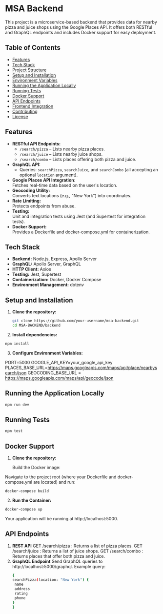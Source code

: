 # MSA Backend

This project is a microservice-based backend that provides data for nearby pizza and juice shops using the Google Places API. It offers both RESTful and GraphQL endpoints and includes Docker support for easy deployment.

## Table of Contents

- [Features](#features)
- [Tech Stack](#tech-stack)
- [Project Structure](#project-structure)
- [Setup and Installation](#setup-and-installation)
- [Environment Variables](#environment-variables)
- [Running the Application Locally](#running-the-application-locally)
- [Running Tests](#running-tests)
- [Docker Support](#docker-support)
- [API Endpoints](#api-endpoints)
- [Frontend Integration](#frontend-integration)
- [Contributing](#contributing)
- [License](#license)

## Features

- **RESTful API Endpoints:**
  - `/search/pizza` – Lists nearby pizza places.
  - `/search/juice` – Lists nearby juice shops.
  - `/search/combo` – Lists places offering both pizza and juice.
- **GraphQL API:**
  - Queries: `searchPizza`, `searchJuice`, and `searchCombo` (all accepting an optional `location` argument).
- **Google Places API Integration:**  
  Fetches real-time data based on the user's location.
- **Geocoding Utility:**  
  Converts text locations (e.g., "New York") into coordinates.
- **Rate Limiting:**  
  Protects endpoints from abuse.
- **Testing:**  
  Unit and integration tests using Jest (and Supertest for integration tests).
- **Docker Support:**  
  Provides a Dockerfile and docker-compose.yml for containerization.

## Tech Stack

- **Backend:** Node.js, Express, Apollo Server
- **GraphQL:** Apollo Server, GraphQL
- **HTTP Client:** Axios
- **Testing:** Jest, Supertest
- **Containerization:** Docker, Docker Compose
- **Environment Management:** dotenv

## Setup and Installation

1. **Clone the repository:**

   ```bash
   git clone https://github.com/your-username/msa-backend.git
   cd MSA-BACKEND/backend

   ```

2. **Install dependencies:**

```bash
npm install
```

3. **Configure Environment Variables:**

PORT=5000
GOOGLE_API_KEY=your_google_api_key
PLACES_BASE_URL=https://maps.googleapis.com/maps/api/place/nearbysearch/json
GEOCODING_BASE_URL = https://maps.googleapis.com/maps/api/geocode/json

## Running the Application Locally

```bash
npm run dev
```

## Running Tests

```bash
npm test
```

## Docker Support

1. **Clone the repository:**

   Build the Docker image:

Navigate to the project root (where your Dockerfile and docker-compose.yml are located) and run:

```bash
docker-compose build
```

2. **Run the Container:**

```bash
docker-compose up
```

Your application will be running at http://localhost:5000.

## API Endpoints

1. **REST API**
   GET /search/pizza : Returns a list of pizza places.
   GET /search/juice : Returns a list of juice shops.
   GET /search/combo : Returns places that offer both pizza and juice.
2. **GraphQL Endpoint**
   Send GraphQL queries to http://localhost:5000/graphql.
   Example query:
   ```bash
   {
   searchPizza(location: "New York") {
    name
    address
    rating
    phone
   }
   }
   ```
